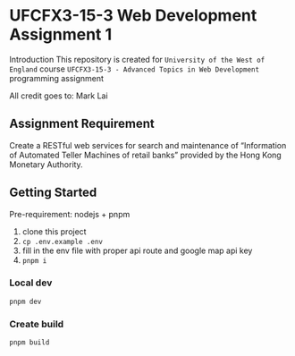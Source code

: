 # UFCFX3-15-3 Web Development Assignment 1

Introduction
This repository is created for `University of the West of England` course `UFCFX3-15-3 - Advanced Topics in Web Development` programming assignment

All credit goes to: Mark Lai

## Assignment Requirement
Create a RESTful web services for search and maintenance of “Information of Automated Teller Machines of retail banks” provided by the Hong Kong Monetary Authority.

## Getting Started

Pre-requirement: nodejs + pnpm

1. clone this project
2. `cp .env.example .env`
3. fill in the env file with proper api route and google map api key
4. `pnpm i`

### Local dev

`pnpm dev`

### Create build

`pnpm build`
